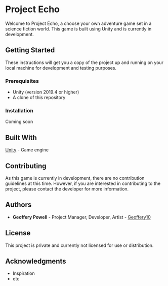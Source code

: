 # Project Echo
Welcome to Project Echo, a choose your own adventure game set in a science fiction world. This game is built using Unity and is currently in development.

## Getting Started
These instructions will get you a copy of the project up and running on your local machine for development and testing purposes.

### Prerequisites
- Unity (version 2019.4 or higher)
- A clone of this repository

### Installation
Coming soon

## Built With
[Unity](https://unity.com/) - Game engine

## Contributing
As this game is currently in development, there are no contribution guidelines at this time. However, if you are interested in contributing to the project, please contact the developer for more information.

## Authors
- **Geoffery Powell** - Project Manager, Developer, Artist - [Geoffery10](https://github.com/Geoffery10)

## License
This project is private and currently not licensed for use or distribution.

## Acknowledgments
- Inspiration
- etc
